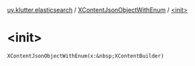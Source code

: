 [uy.klutter.elasticsearch](../index.md) / [XContentJsonObjectWithEnum](index.md) / [&lt;init&gt;](.)


# &lt;init&gt;
`XContentJsonObjectWithEnum(x:&nbsp;XContentBuilder)`


